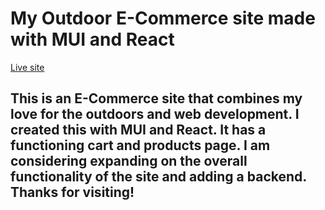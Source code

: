 # My Outdoor E-Commerce site made with MUI and React

[Live site](https://infallible-khorana-72773f.netlify.app/)

## This is an E-Commerce site that combines my love for the outdoors and web development. I created this with MUI and React. It has a functioning cart and products page. I am considering expanding on the overall functionality of the site and adding a backend. Thanks for visiting!
